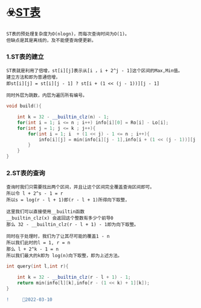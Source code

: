 # ☣️[ST表](https://zhuanlan.zhihu.com/p/105439034)

    ST表的预处理复杂度为O(nlogn)，而每次查询时间为O(1)。
    但缺点是其是离线的，及不能便查询便更新。
    
###  1.ST表的建立
    ST表就是利用了倍增，st[i][j]表示从[i ，i + 2^j - 1]这个区间的Max,Min值。
    建立方法和即为普通倍增，
    即st[i][j] = st[i][j - 1] ? st[i + (1 << (j - 1))][j - 1]
    
    同时外层为跳数，内层为遍历所有编号。
```C++
void build(){

    int k = 32 - __builtin_clz(n) - 1;
    for(int i = 1; i <= n ; i++) info[i][0] = Ro[i] - Lo[i];
    for(int j = 1; j <= k ; j++){
        for(int i = 1; i  + (1 << j) - 1 <= n ; i++){
            info[i][j] = min(info[i][j - 1],info[i + (1 << (j - 1))][j - 1]);
        }
    }
}
```
    
### 2.ST表的查询

    查询时我们只需要找出两个区间，并且让这个区间完全覆盖查询区间即可。
    所以令 l + 2^s - 1 = r
    所以s = log(r - l + 1)即(r - l + 1)所得向下取整，
    
    这里我们可以直接使用__builtin函数
    __builtin_clz(x) 会返回这个整数有多少个前导0
    那么 32 - __builtin_clz(r - l + 1) - 1即为向下取整。
    
    同时在于处理时，我们为了让其尽可能的覆盖1 - n
    所以我们此时的l = 1, r = n
    那么 l + 2^k - 1 = n
    所以我们最大的k即为 log(n)向下取整，即为上述方法。
```C++
int query(int l,int r){

    int k = 32 - __builtin_clz(r - l + 1) - 1;
    return min(info[l][k],info[r - (1 << k) + 1][k]);
}
```
```diff
!     🌼2022-03-10
```
